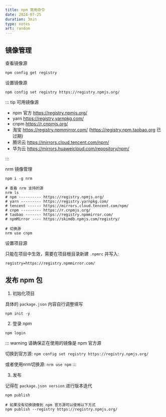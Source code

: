```yaml
---
title: npm 常用命令
date: 2024-07-25
duration: 3min
type: notes
art: random
---
```


## 镜像管理

查看镜像源

```shell
npm config get registry
```

设置镜像源

```shell
npm config set registry https://registry.npmjs.org/
```

::: tip 可用镜像源

- npm 官方 https://registry.npmjs.org/
- yarn https://registry.yarnpkg.com/
- cnpm https://r.cnpmjs.org/
- 淘宝 https://registry.npmmirror.com/ (https://registry.npm.taobao.org 已过期)
- 腾讯云 https://mirrors.cloud.tencent.com/npm/
- 华为云 https://mirrors.huaweicloud.com/repository/npm/

:::

nrm 镜像管理

```shell
npm i -g nrm

# 查看 nrm 支持的源
nrm ls
# npm ---------- https://registry.npmjs.org/
# yarn --------- https://registry.yarnpkg.com/
# tencent ------ https://mirrors.cloud.tencent.com/npm/
# cnpm --------- https://r.cnpmjs.org/
# taobao ------- https://registry.npmmirror.com/
# npmMirror ---- https://skimdb.npmjs.com/registry/

# 切换源
nrm use cnpm
```

设置项目源

只能在项目中生效，需要在项目根目录新建 `.npmrc` 并写入:

```txt
registry=https://registry.npmmirror.com/
```

## 发布 npm 包

1. 初始化项目

具体的 `package.json` 内容自行调整填写

```shell
npm init -y
```

2. 登录 npm

```shell
npm login
```

::: warning
请确保正在使用的镜像是 npm 官方源

切换到官方源: `npm config set registry https://registry.npmjs.org/`

或者使用nrm切换源: `nrm use npm`
:::

3. 发布

记得在 `package.json version` 进行版本迭代

```shell
npm publish

# 如果没有切换镜像到 npm 官方源可以使用以下方式
npm publish --registry https://registry.npmjs.org/
```
